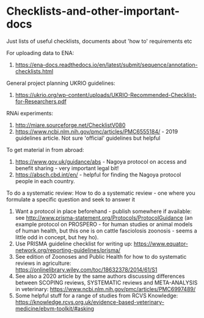# Checklists-and-other-important-docs

Just lists of useful checklists, documents about 'how to' requirements etc

For uploading data to ENA:
1. https://ena-docs.readthedocs.io/en/latest/submit/sequence/annotation-checklists.html

General project planning UKRIO guidelines:
1. https://ukrio.org/wp-content/uploads/UKRIO-Recommended-Checklist-for-Researchers.pdf

RNAi experiments: 
1. http://miare.sourceforge.net/ChecklistV080
2. https://www.ncbi.nlm.nih.gov/pmc/articles/PMC6555184/ - 2019 guidelines article. Not sure 'official' guidelines but helpful


To get material in from abroad: 
1. https://www.gov.uk/guidance/abs - Nagoya protocol on access and benefit sharing - very important legal bit!
2. https://absch.cbd.int/en/ - helpful for finding the Nagoya protocol people in each country. 


To do a systematic review:
How to do a systematic review - one where you formulate a specific question and seek to answer it
1. Want a protocol in place beforehand - publish somewhere if available: see http://www.prisma-statement.org/Protocols/ProtocolGuidance (an example protocol on PROSPERO - for human studies or animal models of human health, but this one is on cattle fasciolosis zoonosis - seems a little odd in concept, but hey ho).
2. Use PRISMA guideline checklist for writing up: https://www.equator-network.org/reporting-guidelines/prisma/
3. See edition of Zoonoses and Public Health for how to do systematic reviews in agriculture: https://onlinelibrary.wiley.com/toc/18632378/2014/61/S1
4. See also a 2020 article by the same authors discussing differences between SCOPING reviews, SYSTEMATIC reviews and META-ANALYSIS in veterinary: https://www.ncbi.nlm.nih.gov/pmc/articles/PMC6997489/
5. Some helpful stuff for a range of studies from RCVS Knowledge: https://knowledge.rcvs.org.uk/evidence-based-veterinary-medicine/ebvm-toolkit/#asking 
